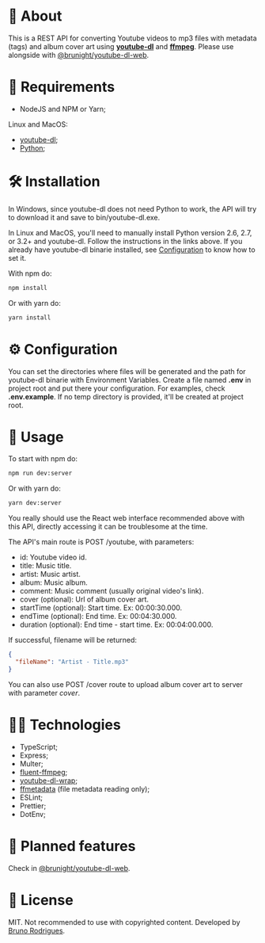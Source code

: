 # 🎈 About
This is a REST API for converting Youtube videos to mp3 files with metadata (tags) and album cover art using **[youtube-dl](https://youtube-dl.org)** and **[ffmpeg](https://ffmpeg.org)**. Please use alongside with [@brunight/youtube-dl-web](https://github.com/brunight/youtube-dl-web).

# 📝 Requirements
- NodeJS and NPM or Yarn;

Linux and MacOS:
- [youtube-dl](http://ytdl-org.github.io/youtube-dl/download.html);
- [Python](https://www.python.org/downloads/);

# 🛠 Installation
In Windows, since youtube-dl does not need Python to work, the API will try to download it and save to bin/youtube-dl.exe.

In Linux and MacOS, you'll need to manually install Python version 2.6, 2.7, or 3.2+ and youtube-dl. Follow the instructions in the links above. If you already have youtube-dl binarie installed, see [Configuration](#configuration) to know how to set it.

With npm do:
```bash
npm install
```
Or with yarn do:
```bash
yarn install
```

# ⚙ Configuration
You can set the directories where files will be generated and the path for youtube-dl binarie with Environment Variables. Create a file named **.env** in project root and put there your configuration. For examples, check **.env.example**. If no temp directory is provided, it'll be created at project root.

# 🚀 Usage
To start with npm do:
```bash
npm run dev:server
```
Or with yarn do:
```bash
yarn dev:server
```
You really should use the React web interface recommended above with this API, directly accessing it can be troublesome at the time.

The API's main route is POST /youtube, with parameters:
- id: Youtube video id.
- title: Music title.
- artist: Music artist.
- album: Music album.
- comment: Music comment (usually original video's link).
- cover (optional): Url of album cover art.
- startTime (optional): Start time. Ex: 00:00:30.000.
- endTime (optional): End time. Ex: 00:04:30.000.
- duration (optional): End time - start time. Ex: 00:04:00.000.

If successful, filename will be returned:
```json
{
  "fileName": "Artist - Title.mp3"
}
```

You can also use POST /cover route to upload album cover art to server with parameter *cover*.

# 👨‍💻 Technologies
- TypeScript;
- Express;
- Multer;
- [fluent-ffmpeg](https://github.com/fluent-ffmpeg/node-fluent-ffmpeg);
- [youtube-dl-wrap](https://github.com/ghjbnm/youtube-dl-wrap);
- [ffmetadata](https://github.com/parshap/node-ffmetadata) (file metadata reading only);
- ESLint;
- Prettier;
- DotEnv;

# 📜 Planned features
Check in [@brunight/youtube-dl-web](https://github.com/brunight/youtube-dl-web#planned-features).

# 📃 License
MIT. Not recommended to use with copyrighted content. Developed by [Bruno Rodrigues](https://github.com/brunight/).
